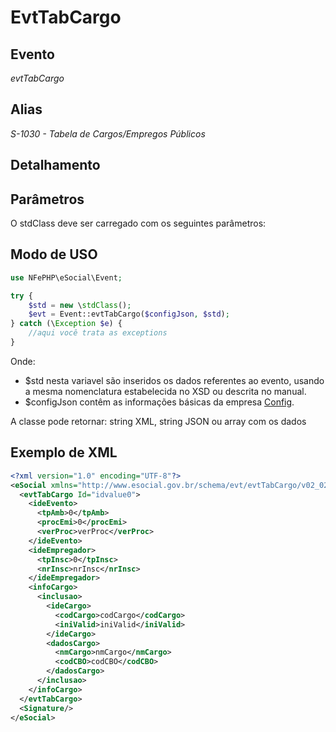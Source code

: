# EvtTabCargo

## Evento
 *evtTabCargo*

## Alias
 *S-1030 - Tabela de Cargos/Empregos Públicos*


## Detalhamento



## Parâmetros
O stdClass deve ser carregado com os seguintes parâmetros:



## Modo de USO

```php
use NFePHP\eSocial\Event;

try {
    $std = new \stdClass();
    $evt = Event::evtTabCargo($configJson, $std);
} catch (\Exception $e) {
    //aqui você trata as exceptions
}
```

Onde:
- $std nesta variavel são inseridos os dados referentes ao evento, usando a mesma nomenclatura estabelecida no XSD ou descrita no manual.
- $configJson contêm as informações básicas da empresa [Config](Config.md).

A classe pode retornar: string XML, string JSON ou array com os dados


## Exemplo de XML

```xml
<?xml version="1.0" encoding="UTF-8"?>
<eSocial xmlns="http://www.esocial.gov.br/schema/evt/evtTabCargo/v02_02_01" xmlns:xsi="http://www.w3.org/2001/XMLSchema-instance" xsi:schemaLocation="http://www.esocial.gov.br/schema/evt/evtTabCargo/v02_02_01 ../schemes/evtTabCargo.xsd ">
  <evtTabCargo Id="idvalue0">
    <ideEvento>
      <tpAmb>0</tpAmb>
      <procEmi>0</procEmi>
      <verProc>verProc</verProc>
    </ideEvento>
    <ideEmpregador>
      <tpInsc>0</tpInsc>
      <nrInsc>nrInsc</nrInsc>
    </ideEmpregador>
    <infoCargo>
      <inclusao>
        <ideCargo>
          <codCargo>codCargo</codCargo>
          <iniValid>iniValid</iniValid>
        </ideCargo>
        <dadosCargo>
          <nmCargo>nmCargo</nmCargo>
          <codCBO>codCBO</codCBO>
        </dadosCargo>
      </inclusao>
    </infoCargo>
  </evtTabCargo>
  <Signature/>
</eSocial>

```
